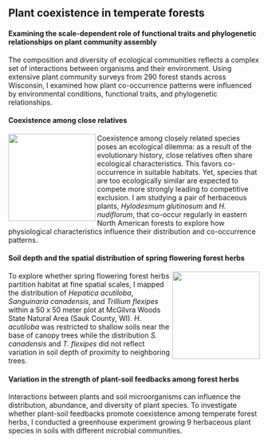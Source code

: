 ## Plant coexistence in temperate forests

#### Examining the scale-dependent role of functional traits and phylogenetic relationships on plant community assembly

The composition and diversity of ecological communities reflects a complex set of interactions between organisms and their environment. Using extensive plant community surveys from 290 forest stands across Wisconsin, I examined how plant co-occurrence patterns were influenced by environmental conditions, functional traits, and phylogenetic relationships. 

#### Coexistence among close relatives

<img src="https://jaredjbeck.github.io/hylodesmumcoexistence.jpg" width="175" align="left"> Coexistence among closely related species poses an ecological dilemma: as a result of the evolutionary history,
close relatives often share ecological characteristics. This favors co-occurrence in suitable habitats. Yet, species 
that are too ecologically similar are expected to compete more strongly leading to competitive exclusion. I am studying
a pair of herbaceous plants, *Hylodesmum glutinosum* and *H. nudiflorum*, that co-occur regularly in eastern North American forests
to explore how physiological characteristics influence their distribution and co-occurrence patterns.

#### Soil depth and the spatial distribution of spring flowering forest herbs

<img src="https://jaredjbeck.github.io/images/mcgilvra herbs.png" width="175" align="right">To explore whether spring flowering forest herbs partition habitat at fine spatial scales, I mapped the distribution of *Hepatica acutiloba*, *Sanguinaria canadensis*, and *Trillium flexipes* within a 50 x 50 meter plot at McGilvra Woods State Natural Area (Sauk County, WI). *H. acutiloba* was restricted to shallow soils near the base of canopy trees while the distribution *S. canadensis* and *T. flexipes* did not reflect variation in soil depth of proximity to neighboring trees.

#### Variation in the strength of plant-soil feedbacks among forest herbs

Interactions between plants and soil microorganisms can influence the distribution, abundance, and diversity of plant species.
To investigate whether plant-soil feedbacks promote coexistence among temperate forest herbs, I conducted a greenhouse experiment 
growing 9 herbaceous plant species in soils with different microbial communities.
